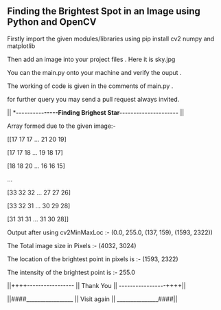 Finding the Brightest Spot in an Image using Python and OpenCV
---------------------------------------

Firstly import the given modules/Iibraries using pip install 
cv2
numpy 
and matplotlib


Then add an image into your project files .
Here it is sky.jpg

You can the main.py onto your machine and verify  the ouput .

The working of code is given in the comments of main.py .

for further query you may send a pull request always invited.

|| *******---------------Finding Brighest Star---------------------****** ||


Array formed due to the given image:-

[[17 17 17 ... 21 20 19]

 [17 17 18 ... 19 18 17]
 
 [18 18 20 ... 16 16 15]
 
 ...
 
 [33 32 32 ... 27 27 26]
 
 [33 32 31 ... 30 29 28]
 
 [31 31 31 ... 31 30 28]] 

Output after using cv2MinMaxLoc :-  (0.0, 255.0, (137, 159), (1593, 2322))
 
The Total image size in Pixels :-  (4032, 3024)
 
The location of the brightest point in pixels is :-  (1593, 2322)
 
The intensity of the brightest point is :-  255.0


||++++----------------- || Thank You || -----------------++++||

||####_________________ || Visit again || _______________####||



